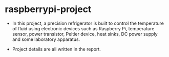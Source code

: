 # raspberrypi-project

- In this project, a precision refrigerator is built to control the temperature of fluid using electronic devices such as Raspberry Pi, temperature sensor, power transistor, Peltier device, heat sinks, DC power supply and some laboratory apparatus. 

- Project details are all written in the report.
